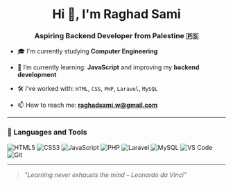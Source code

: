 <h1 align="center">Hi 👋, I'm Raghad Sami</h1>
<h3 align="center">Aspiring Backend Developer from Palestine 🇵🇸</h3>

- 🎓 I'm currently studying **Computer Engineering**

- 🌱 I’m currently learning: **JavaScript** and improving my **backend development**

- 🛠️ I’ve worked with: `HTML`, `CSS`, `PHP`, `Laravel`, `MySQL`

- 📫 How to reach me: **raghadsami.w@gmail.com**

---


### 🧰 Languages and Tools

<p align="left">
  <img src="https://img.shields.io/badge/HTML5-E34F26?style=flat&logo=html5&logoColor=white" alt="HTML5" />
  <img src="https://img.shields.io/badge/CSS3-1572B6?style=flat&logo=css3&logoColor=white" alt="CSS3" />
  <img src="https://img.shields.io/badge/JavaScript-F7DF1E?style=flat&logo=javascript&logoColor=black" alt="JavaScript" />
  <img src="https://img.shields.io/badge/PHP-777BB4?style=flat&logo=php&logoColor=white" alt="PHP" />
  <img src="https://img.shields.io/badge/Laravel-FF2D20?style=flat&logo=laravel&logoColor=white" alt="Laravel" />
  <img src="https://img.shields.io/badge/MySQL-4479A1?style=flat&logo=mysql&logoColor=white" alt="MySQL" />
  <img src="https://img.shields.io/badge/VS%20Code-007ACC?style=flat&logo=visual-studio-code&logoColor=white" alt="VS Code" />
  <img src="https://img.shields.io/badge/Git-F05032?style=flat&logo=git&logoColor=white" alt="Git" />
</p>

---

> *"Learning never exhausts the mind – Leonardo da Vinci"*

